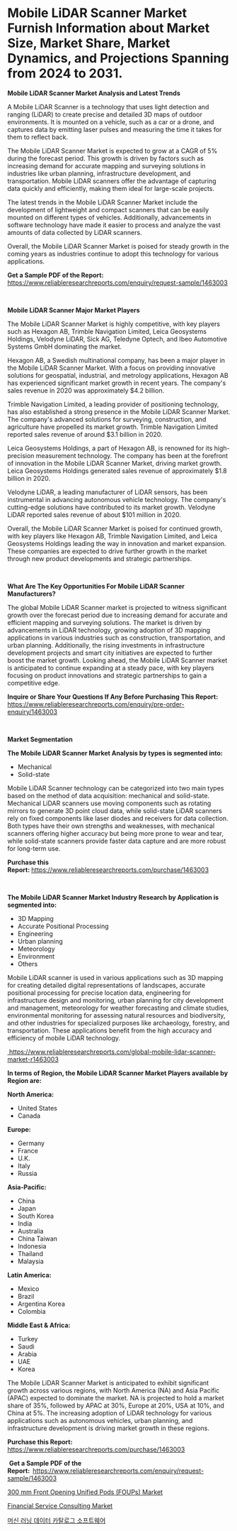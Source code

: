 <p><h1>Mobile LiDAR Scanner Market Furnish Information about Market Size, Market Share, Market Dynamics, and Projections Spanning from 2024 to 2031.</h1></p><p><strong>Mobile LiDAR Scanner Market Analysis and Latest Trends</strong></p>
<p><p>A Mobile LiDAR Scanner is a technology that uses light detection and ranging (LiDAR) to create precise and detailed 3D maps of outdoor environments. It is mounted on a vehicle, such as a car or a drone, and captures data by emitting laser pulses and measuring the time it takes for them to reflect back.</p><p>The Mobile LiDAR Scanner Market is expected to grow at a CAGR of 5% during the forecast period. This growth is driven by factors such as increasing demand for accurate mapping and surveying solutions in industries like urban planning, infrastructure development, and transportation. Mobile LiDAR scanners offer the advantage of capturing data quickly and efficiently, making them ideal for large-scale projects.</p><p>The latest trends in the Mobile LiDAR Scanner Market include the development of lightweight and compact scanners that can be easily mounted on different types of vehicles. Additionally, advancements in software technology have made it easier to process and analyze the vast amounts of data collected by LiDAR scanners.</p><p>Overall, the Mobile LiDAR Scanner Market is poised for steady growth in the coming years as industries continue to adopt this technology for various applications.</p></p>
<p><strong>Get a Sample PDF of the Report:&nbsp;</strong> <a href="https://www.reliableresearchreports.com/enquiry/request-sample/1463003">https://www.reliableresearchreports.com/enquiry/request-sample/1463003</a></p>
<p>&nbsp;</p>
<p><strong>Mobile LiDAR Scanner Major Market Players</strong></p>
<p><p>The Mobile LiDAR Scanner Market is highly competitive, with key players such as Hexagon AB, Trimble Navigation Limited, Leica Geosystems Holdings, Velodyne LiDAR, Sick AG, Teledyne Optech, and Ibeo Automotive Systems GmbH dominating the market.</p><p>Hexagon AB, a Swedish multinational company, has been a major player in the Mobile LiDAR Scanner Market. With a focus on providing innovative solutions for geospatial, industrial, and metrology applications, Hexagon AB has experienced significant market growth in recent years. The company's sales revenue in 2020 was approximately $4.2 billion.</p><p>Trimble Navigation Limited, a leading provider of positioning technology, has also established a strong presence in the Mobile LiDAR Scanner Market. The company's advanced solutions for surveying, construction, and agriculture have propelled its market growth. Trimble Navigation Limited reported sales revenue of around $3.1 billion in 2020.</p><p>Leica Geosystems Holdings, a part of Hexagon AB, is renowned for its high-precision measurement technology. The company has been at the forefront of innovation in the Mobile LiDAR Scanner Market, driving market growth. Leica Geosystems Holdings generated sales revenue of approximately $1.8 billion in 2020.</p><p>Velodyne LiDAR, a leading manufacturer of LiDAR sensors, has been instrumental in advancing autonomous vehicle technology. The company's cutting-edge solutions have contributed to its market growth. Velodyne LiDAR reported sales revenue of about $101 million in 2020.</p><p>Overall, the Mobile LiDAR Scanner Market is poised for continued growth, with key players like Hexagon AB, Trimble Navigation Limited, and Leica Geosystems Holdings leading the way in innovation and market expansion. These companies are expected to drive further growth in the market through new product developments and strategic partnerships.</p></p>
<p>&nbsp;</p>
<p><strong>What Are The Key Opportunities For Mobile LiDAR Scanner Manufacturers?</strong></p>
<p><p>The global Mobile LiDAR Scanner market is projected to witness significant growth over the forecast period due to increasing demand for accurate and efficient mapping and surveying solutions. The market is driven by advancements in LiDAR technology, growing adoption of 3D mapping applications in various industries such as construction, transportation, and urban planning. Additionally, the rising investments in infrastructure development projects and smart city initiatives are expected to further boost the market growth. Looking ahead, the Mobile LiDAR Scanner market is anticipated to continue expanding at a steady pace, with key players focusing on product innovations and strategic partnerships to gain a competitive edge.</p></p>
<p><strong>Inquire or Share Your Questions If Any Before Purchasing This Report:</strong> <a href="https://www.reliableresearchreports.com/enquiry/pre-order-enquiry/1463003">https://www.reliableresearchreports.com/enquiry/pre-order-enquiry/1463003</a></p>
<p>&nbsp;</p>
<p><strong>Market Segmentation</strong></p>
<p><strong>The Mobile LiDAR Scanner Market Analysis by types is segmented into:</strong></p>
<p><ul><li>Mechanical</li><li>Solid-state</li></ul></p>
<p><p>Mobile LiDAR Scanner technology can be categorized into two main types based on the method of data acquisition: mechanical and solid-state. Mechanical LiDAR scanners use moving components such as rotating mirrors to generate 3D point cloud data, while solid-state LiDAR scanners rely on fixed components like laser diodes and receivers for data collection. Both types have their own strengths and weaknesses, with mechanical scanners offering higher accuracy but being more prone to wear and tear, while solid-state scanners provide faster data capture and are more robust for long-term use.</p></p>
<p><strong>Purchase this Report:&nbsp;</strong><a href="https://www.reliableresearchreports.com/purchase/1463003">https://www.reliableresearchreports.com/purchase/1463003</a></p>
<p>&nbsp;</p>
<p><strong>The Mobile LiDAR Scanner Market Industry Research by Application is segmented into:</strong></p>
<p><ul><li>3D Mapping</li><li>Accurate Positional Processing</li><li>Engineering</li><li>Urban planning</li><li>Meteorology</li><li>Environment</li><li>Others</li></ul></p>
<p><p>Mobile LiDAR scanner is used in various applications such as 3D mapping for creating detailed digital representations of landscapes, accurate positional processing for precise location data, engineering for infrastructure design and monitoring, urban planning for city development and management, meteorology for weather forecasting and climate studies, environmental monitoring for assessing natural resources and biodiversity, and other industries for specialized purposes like archaeology, forestry, and transportation. These applications benefit from the high accuracy and efficiency of mobile LiDAR technology.</p></p>
<p><a href="https://www.reliableresearchreports.com/global-mobile-lidar-scanner-market-r1463003">&nbsp;https://www.reliableresearchreports.com/global-mobile-lidar-scanner-market-r1463003</a></p>
<p><strong>In terms of Region, the Mobile LiDAR Scanner Market Players available by Region are:</strong></p>
<p>
    <p> <strong> North America: </strong>
        <ul>
            <li>United States</li>
            <li>Canada</li>
        </ul>
        </p> 
    <p> <strong> Europe: </strong>
        <ul>
            <li>Germany</li>
            <li>France</li>
            <li>U.K.</li>
            <li>Italy</li>
            <li>Russia</li>
        </ul>
        </p> 
    <p> <strong> Asia-Pacific: </strong>
        <ul>
            <li>China</li>
            <li>Japan</li>
            <li>South Korea</li>
            <li>India</li>
            <li>Australia</li>
            <li>China Taiwan</li>
            <li>Indonesia</li>
            <li>Thailand</li>
            <li>Malaysia</li>
        </ul>
        </p> 
    <p> <strong> Latin America: </strong>
        <ul>
            <li>Mexico</li>
            <li>Brazil</li>
            <li>Argentina Korea</li>
            <li>Colombia</li>
        </ul>
        </p> 
    <p> <strong> Middle East & Africa: </strong>
        <ul>
            <li>Turkey</li>
            <li>Saudi</li>
            <li>Arabia</li>
            <li>UAE</li>
            <li>Korea</li>
        </ul>
    </p>
    </p>
<p><p>The Mobile LiDAR Scanner Market is anticipated to exhibit significant growth across various regions, with North America (NA) and Asia Pacific (APAC) expected to dominate the market. NA is projected to hold a market share of 35%, followed by APAC at 30%, Europe at 20%, USA at 10%, and China at 5%. The increasing adoption of LiDAR technology for various applications such as autonomous vehicles, urban planning, and infrastructure development is driving market growth in these regions.</p></p>
<p><strong>Purchase this Report: </strong><a href="https://www.reliableresearchreports.com/purchase/1463003">https://www.reliableresearchreports.com/purchase/1463003</a></p>
<p>&nbsp;<strong>Get a Sample PDF of the Report:&nbsp;&nbsp;</strong><a href="https://www.reliableresearchreports.com/enquiry/request-sample/1463003">https://www.reliableresearchreports.com/enquiry/request-sample/1463003</a></p>
<p><strong></strong></p>
<p><p><a href="https://github.com/lairestrong/Market-Research-Report-List-1/blob/main/300-mm-front-opening-unified-pods-foups-market.md">300 mm Front Opening Unified Pods (FOUPs) Market</a></p><p><a href="https://www.linkedin.com/pulse/insights-financial-service-consulting-industry-market-csyye">Financial Service Consulting Market</a></p><p><a href="https://github.com/nhaiquang84/Market-Research-Report-List-2/blob/main/667548145163.md">머신 러닝 데이터 카탈로그 소프트웨어</a></p></p>